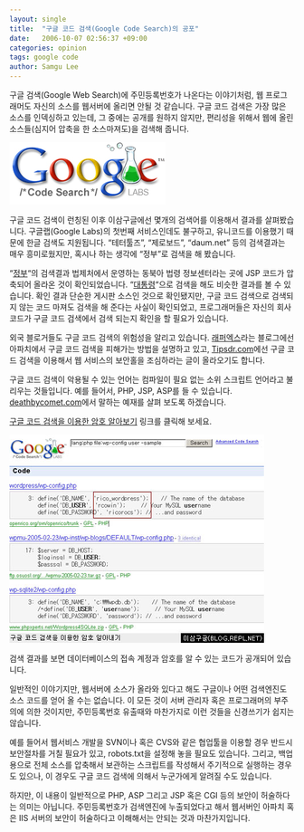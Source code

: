 ```yaml
---
layout: single
title:  "구글 코드 검색(Google Code Search)의 공포"
date:   2006-10-07 02:56:37 +09:00
categories: opinion
tags: google code
author: Samgu Lee
---
```

구글 검색(Google Web Search)에 주민등록번호가 나온다는 이야기처럼, 웹 프로그래머도 자신의 소스를 웹서버에 올리면 안될 것 같습니다. 구글 코드 검색은 가장 많은 소스를 인덱싱하고 있는데, 그 중에는 공개를 원하지 않지만, 편리성을 위해서 웹에 올린 소스들(심지어 압축을 한 소스마져도)을 검색해 줍니다.

![구글 코드 검색 로고](/assets/codesearch_logo.gif)

구글 코드 검색이 런칭된 이후 이삼구글에선 몇개의 검색어를 이용해서 결과를 살펴봤습니다. 구글랩(Google Labs)의 첫번째 서비스인데도 불구하고, 유니코드를 이용했기 때문에 한글 검색도 지원됩니다. &#8220;테터툴즈&#8221;, &#8220;제로보드&#8221;, &#8220;daum.net&#8221; 등의 검색결과는 매우 흥미로웠지만, 혹시나 하는 생각에 &#8220;정부&#8221;로 검색을 해 봤습니다.

&#8220;[정부](http://www.google.com/codesearch?q=%EC%A0%95%EB%B6%80&#038;btnG=Search+Code)&#8220;의 검색결과 법제처에서 운영하는 동북아 법령 정보센터라는 곳에 JSP 코드가 압축되어 올라온 것이 확인되었습니다. &#8220;[대통령](http://www.google.com/codesearch?hl=en&#038;lr=&#038;q=%EB%8C%80%ED%86%B5%EB%A0%B9&#038;btnG=Search)&#8220;으로 검색을 해도 비슷한 결과를 볼 수 있습니다. 확인 결과 단순한 게시판 소스인 것으로 확인됐지만, 구글 코드 검색으로 검색되지 않는 코드 마져도 검색을 해 준다는 사실이 확인되었고, 프로그래머들은 자신의 회사 코드가 구글 코드 검색에서 검색 되는지 확인을 할 필요가 있습니다.

외국 블로거들도 구글 코드 검색의 위험성을 알리고 있습니다. [래퍼엑스](http://www.reaper-x.com/2006/10/07/google-codesearch-launched-and-another-problem-has-arise.htm)라는 블로그에선 아파치에서 구글 코드 검색을 피해가는 방법을 설명하고 있고, [Tipsdr.com](http://www.tipsdr.com/?p=442)에선 구글 코드 검색을 이용해서 웹 서비스의 보안홀을 조심하라는 글이 올라오기도 합니다.

구글 코드 검색이 악용될 수 있는 언어는 컴파일이 필요 없는 소위 스크립트 언어라고 불리우는 것들입니다. 예를 들어서, PHP, JSP, ASP를 들 수 있습니다. [deathbycomet.com](http://deathbycomet.com/2006/10/05/some-of-your-db-passwords-are-belong-to-us/)에서 말하는 예재를 살펴 보도록 하겠습니다.

[구글 코드 검색을 이용한 암호 알아보기](http://google.com/codesearch?hl=en&#038;lr=&#038;q=lang%3Aphp+file%3Awp-config+user+-sample&#038;btnG=Search) 링크를 클릭해 보세요.

![구글 코드 검색을 이용한 암호 알아내기](/assets/hack_with_google_code.jpg)

검색 결과를 보면 데이터베이스의 접속 계정과 암호를 알 수 있는 코드가 공개되어 있습니다.

일반적인 이야기지만, 웹서버에 소스가 올라와 있다고 해도 구글이나 어떤 검색엔진도 소스 코드를 얻어 올 수는 없습니다. 이 모든 것이 서버 관리자 혹은 프로그래머의 부주의에 의한 것이지만, 주민등록번호 유출때와 마찬가지로 이런 것들을 신경쓰기가 쉽지는 않습니다.

예를 들어서 웹서비스 개발을 SVN이나 혹은 CVS와 같은 협업툴을 이용할 경우 반드시 보안절차를 거칠 필요가 있고, robots.txt을 설정해 놓을 필요도 있습니다. 그리고, 백업용으로 전체 소스를 압축해서 보관하는 스크립트를 작성해서 주기적으로 실행하는 경우도 있으나, 이 경우도 구글 코드 검색에 의해서 누군가에게 알려질 수도 있습니다.

하지만, 이 내용이 일반적으로 PHP, ASP 그리고 JSP 혹은 CGI 등의 보안이 허술하다는 의미는 아닙니다. 주민등록번호가 검색엔진에 누출되었다고 해서 웹서버인 아파치 혹은 IIS 서버의 보안이 허술하다고 이해해서는 안되는 것과 마찬가지입니다.
